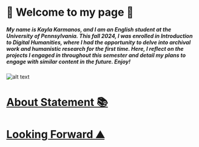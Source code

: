 # 🌸 Welcome to my page 🌸

##### My name is Kayla Karmanos, and I am an English student at the University of Pennsylvania. This fall 2024, I was enrolled in **Introduction to Digital Humanities**, where I had the opportunity to delve into archival work and humanistic research for the first time. Here, I reflect on the projects I engaged in throughout this semester and detail my plans to engage with similar content in the future. Enjoy!

![alt text](assets/images/geordanna-cordero-5NE6mX0WVfQ-unsplash.png)

# [About Statement 📚](about.md)

# [Looking Forward ⛰️](lookingforward.html)

